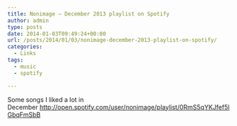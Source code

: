 ```yaml
---
title: Nonimage – December 2013 playlist on Spotify
author: admin
type: posts
date: 2014-01-03T09:49:24+00:00
url: /posts/2014/01/03/nonimage-december-2013-playlist-on-spotify/
categories:
  - Links
tags:
  - music
  - spotify

---
```

Some songs I liked a lot in December <http://open.spotify.com/user/nonimage/playlist/0RmS5qYKJfef5lGbqFmSbB>
